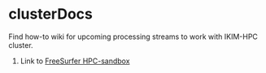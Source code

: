 # clusterDocs
Find how-to wiki for upcoming processing streams to work with IKIM-HPC cluster.

1. Link to [FreeSurfer HPC-sandbox](docs/index_freesurfer.md)
